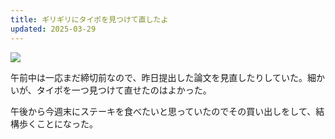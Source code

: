 ```yaml
---
title: ギリギリにタイポを見つけて直したよ
updated: 2025-03-29
---
```

![](https://i.imgur.com/yJM516q.jpeg)

午前中は一応まだ締切前なので、昨日提出した論文を見直したりしていた。細かいが、タイポを一つ見つけて直せたのはよかった。

午後から今週末にステーキを食べたいと思っていたのでその買い出しをして、結構歩くことになった。